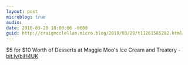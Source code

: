 ```yaml
---
layout: post
microblog: true
audio: 
date: 2010-03-28 18:00:00 -0600
guid: http://craigmcclellan.micro.blog/2010/03/29/t11261585202.html
---
```

$5 for $10 Worth of Desserts at Maggie Moo's Ice Cream and Treatery - [bit.ly/biH4UK](http://bit.ly/biH4UK)
